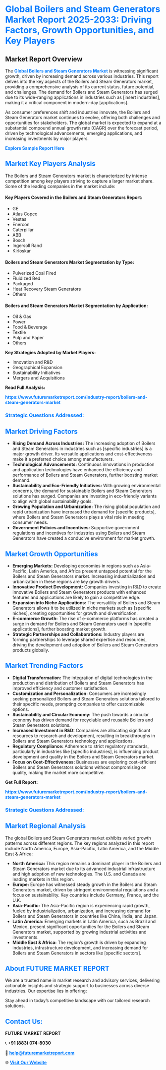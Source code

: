 <h1 style="color: #007BFF;">Global Boilers and Steam Generators Market Report 2025-2033: Driving Factors, Growth Opportunities, and Key Players</h1>

<section id="overview">
<h2>Market Report Overview</h2>
<p>The <a href="https://www.futuremarketreport.com/industry-report/boilers-and-steam-generators-market" style="color: #007BFF; text-decoration: none;"><strong>Global Boilers and Steam Generators Market</strong></a> is witnessing significant growth, driven by increasing demand across various industries. This report delves into the key aspects of the Boilers and Steam Generators market, providing a comprehensive analysis of its current status, future potential, and challenges. The demand for Boilers and Steam Generators has surged due to its wide-ranging applications in industries such as [insert industries], making it a critical component in modern-day [applications].</p>
<p>As consumer preferences shift and industries innovate, the Boilers and Steam Generators market continues to evolve, offering both challenges and opportunities for stakeholders. The global market is expected to expand at a substantial compound annual growth rate (CAGR) over the forecast period, driven by technological advancements, emerging applications, and increasing investments by major players.</p>
</section>

<section id="overview">
<p><a href="https://www.futuremarketreport.com/request-sample/reportId=50738" style="color: #007BFF; text-decoration: none;"><strong>Explore Sample Report Here</strong></a></p>
</section>

<section id="key-players">
<h2 style="color: #007BFF;">Market Key Players Analysis</h2>
<p>The Boilers and Steam Generators market is characterized by intense competition among key players striving to capture a larger market share. Some of the leading companies in the market include:</p>
<h4>Key Players Covered in the Boilers and Steam Generators Report:</h4>
<ul><li>GE</li><li>Atlas Copco</li><li>Vestas</li><li>Enercon</li><li>Caterpillar</li><li>ABB</li><li>Bosch</li><li>Ingersoll Rand</li><li>Kirloskar</li></ul>
<h4>Boilers and Steam Generators Market Segmentation by Type:</h4>
<ul><li>Pulverized Coal Fired</li><li>Fluidized Bed</li><li>Packaged</li><li>Heat Recovery Steam Generators</li><li>Others</li></ul>

<h4>Boilers and Steam Generators Market Segmentation by Application:</h4>
<ul><li>Oil &amp; Gas</li><li>Power</li><li>Food &amp; Beverage</li><li>Textile</li><li>Pulp and Paper</li><li>Others</li></ul>
<p><strong>Key Strategies Adopted by Market Players:</strong></p>
<ul>
<li>Innovation and R&D</li>
<li>Geographical Expansion</li>
<li>Sustainability Initiatives</li>
<li>Mergers and Acquisitions</li>
</ul>
</section>

<section>
<p><strong>Read Full Analysis: </strong></p><a href="https://www.futuremarketreport.com/industry-report/boilers-and-steam-generators-market" style="color: #007BFF; text-decoration: none;"><strong>https://www.futuremarketreport.com/industry-report/boilers-and-steam-generators-market</strong></a>
<h3 style="color: #007BFF;">Strategic Questions Addressed:</h3>
</section>

<section id="driving-factors">
<h2 style="color: #007BFF;">Market Driving Factors</h2>
<ul>
<li><strong>Rising Demand Across Industries:</strong> The increasing adoption of Boilers and Steam Generators in industries such as [specific industries] is a major growth driver. Its versatile applications and cost-effectiveness make it a preferred choice among manufacturers.</li>
<li><strong>Technological Advancements:</strong> Continuous innovations in production and application technologies have enhanced the efficiency and performance of Boilers and Steam Generators, further boosting market demand.</li>
<li><strong>Sustainability and Eco-Friendly Initiatives:</strong> With growing environmental concerns, the demand for sustainable Boilers and Steam Generators solutions has surged. Companies are investing in eco-friendly variants to align with global sustainability goals.</li>
<li><strong>Growing Population and Urbanization:</strong> The rising global population and rapid urbanization have increased the demand for [specific products], where Boilers and Steam Generators plays a vital role in meeting consumer needs.</li>
<li><strong>Government Policies and Incentives:</strong> Supportive government regulations and incentives for industries using Boilers and Steam Generators have created a conducive environment for market growth.</li>
</ul>
</section>

<section id="growth-opportunities">
<h2 style="color: #007BFF;">Market Growth Opportunities</h2>
<ul>
<li><strong>Emerging Markets:</strong> Developing economies in regions such as Asia-Pacific, Latin America, and Africa present untapped potential for the Boilers and Steam Generators market. Increasing industrialization and urbanization in these regions are key growth drivers.</li>
<li><strong>Innovative Product Development:</strong> Companies investing in R&D to create innovative Boilers and Steam Generators products with enhanced features and applications are likely to gain a competitive edge.</li>
<li><strong>Expansion into Niche Applications:</strong> The versatility of Boilers and Steam Generators allows it to be utilized in niche markets such as [specific niches], creating opportunities for growth and diversification.</li>
<li><strong>E-commerce Growth:</strong> The rise of e-commerce platforms has created a surge in demand for Boilers and Steam Generators used in [specific applications], further boosting market growth.</li>
<li><strong>Strategic Partnerships and Collaborations:</strong> Industry players are forming partnerships to leverage shared expertise and resources, driving the development and adoption of Boilers and Steam Generators products globally.</li>
</ul>
</section>

<section id="trending-factors">
<h2 style="color: #007BFF;">Market Trending Factors</h2>
<ul>
<li><strong>Digital Transformation:</strong> The integration of digital technologies in the production and distribution of Boilers and Steam Generators has improved efficiency and customer satisfaction.</li>
<li><strong>Customization and Personalization:</strong> Consumers are increasingly seeking personalized Boilers and Steam Generators solutions tailored to their specific needs, prompting companies to offer customizable options.</li>
<li><strong>Sustainability and Circular Economy:</strong> The push towards a circular economy has driven demand for recyclable and reusable Boilers and Steam Generators solutions.</li>
<li><strong>Increased Investment in R&D:</strong> Companies are allocating significant resources to research and development, resulting in breakthroughs in Boilers and Steam Generators technology and applications.</li>
<li><strong>Regulatory Compliance:</strong> Adherence to strict regulatory standards, particularly in industries like [specific industries], is influencing product development and quality in the Boilers and Steam Generators market.</li>
<li><strong>Focus on Cost-Effectiveness:</strong> Businesses are exploring cost-efficient Boilers and Steam Generators solutions without compromising on quality, making the market more competitive.</li>
</ul>
</section>

<section>
<p><strong>Get Full Report: </strong></p><a href="https://www.futuremarketreport.com/industry-report/boilers-and-steam-generators-market" style="color: #007BFF; text-decoration: none;"><strong>https://www.futuremarketreport.com/industry-report/boilers-and-steam-generators-market</strong></a>
<h3 style="color: #007BFF;">Strategic Questions Addressed:</h3>
</section>


<section id="regional-analysis">
<h2 style="color: #007BFF;">Market Regional Analysis</h2>
<p>The global Boilers and Steam Generators market exhibits varied growth patterns across different regions. The key regions analyzed in this report include North America, Europe, Asia-Pacific, Latin America, and the Middle East & Africa:</p>
<ul>
<li><strong>North America:</strong> This region remains a dominant player in the Boilers and Steam Generators market due to its advanced industrial infrastructure and high adoption of new technologies. The U.S. and Canada are leading markets in this region.</li>
<li><strong>Europe:</strong> Europe has witnessed steady growth in the Boilers and Steam Generators market, driven by stringent environmental regulations and a focus on sustainability. Key countries include Germany, France, and the U.K.</li>
<li><strong>Asia-Pacific:</strong> The Asia-Pacific region is experiencing rapid growth, fueled by industrialization, urbanization, and increasing demand for Boilers and Steam Generators in countries like China, India, and Japan.</li>
<li><strong>Latin America:</strong> Emerging markets in Latin America, such as Brazil and Mexico, present significant opportunities for the Boilers and Steam Generators market, supported by growing industrial activities and investments.</li>
<li><strong>Middle East & Africa:</strong> The region’s growth is driven by expanding industries, infrastructure development, and increasing demand for Boilers and Steam Generators in sectors like [specific sectors].</li>
</ul>
</section>

<footer>
<h2 style="color: #007BFF;">About FUTURE MARKET REPORT</h2>
<p>We are a trusted name in market research and advisory services, delivering actionable insights and strategic support to businesses across diverse industries. Our expertise lies in offering:</p>

<p>Stay ahead in today’s competitive landscape with our tailored research solutions.</p>

<h2 style="color: #007BFF;">Contact Us:</h2>
<p><strong>FUTURE MARKET REPORT</strong></p>
<p>📞 <strong>+91 (883) 074-8030</strong></p>
<p>📧 <strong><a href="mailto:help@futuremarketreport.com" style="color: #007BFF;">help@futuremarketreport.com</a></strong></p>
<p>🌐 <strong><a href="https://www.futuremarketreport.com/" style="color: #007BFF;">Visit Our Website</a></strong></p>
</footer>
